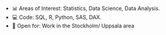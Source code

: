 
- 📊 Areas of Interest: Statistics, Data Science, Data Analysis. 
- 💻 Code: SQL, R, Python, SAS, DAX. 
- 🔭 Open for: Work in the Stockholm/ Uppsala area
